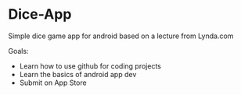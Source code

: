 # Dice-App
Simple dice game app for android based on a lecture from Lynda.com

Goals:
  - Learn how to use github for coding projects
  - Learn the basics of android app dev
  - Submit on App Store
  
